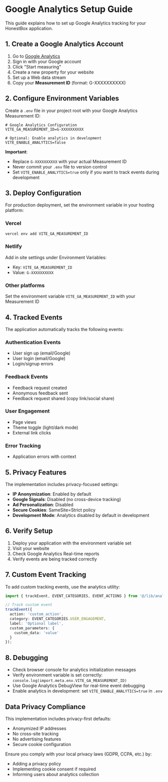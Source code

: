 # Google Analytics Setup Guide

This guide explains how to set up Google Analytics tracking for your HonestBox application.

## 1. Create a Google Analytics Account

1. Go to [Google Analytics](https://analytics.google.com/)
2. Sign in with your Google account
3. Click "Start measuring"
4. Create a new property for your website
5. Set up a Web data stream
6. Copy your **Measurement ID** (format: G-XXXXXXXXXX)

## 2. Configure Environment Variables

Create a `.env` file in your project root with your Google Analytics Measurement ID:

```env
# Google Analytics Configuration
VITE_GA_MEASUREMENT_ID=G-XXXXXXXXXX

# Optional: Enable analytics in development
VITE_ENABLE_ANALYTICS=false
```

**Important**:

- Replace `G-XXXXXXXXXX` with your actual Measurement ID
- Never commit your `.env` file to version control
- Set `VITE_ENABLE_ANALYTICS=true` only if you want to track events during development

## 3. Deploy Configuration

For production deployment, set the environment variable in your hosting platform:

### Vercel

```bash
vercel env add VITE_GA_MEASUREMENT_ID
```

### Netlify

Add in site settings under Environment Variables:

- Key: `VITE_GA_MEASUREMENT_ID`
- Value: `G-XXXXXXXXXX`

### Other platforms

Set the environment variable `VITE_GA_MEASUREMENT_ID` with your Measurement ID

## 4. Tracked Events

The application automatically tracks the following events:

### Authentication Events

- User sign up (email/Google)
- User login (email/Google)
- Login/signup errors

### Feedback Events

- Feedback request created
- Anonymous feedback sent
- Feedback request shared (copy link/social share)

### User Engagement

- Page views
- Theme toggle (light/dark mode)
- External link clicks

### Error Tracking

- Application errors with context

## 5. Privacy Features

The implementation includes privacy-focused settings:

- **IP Anonymization**: Enabled by default
- **Google Signals**: Disabled (no cross-device tracking)
- **Ad Personalization**: Disabled
- **Secure Cookies**: SameSite=Strict policy
- **Development Mode**: Analytics disabled by default in development

## 6. Verify Setup

1. Deploy your application with the environment variable set
2. Visit your website
3. Check Google Analytics Real-time reports
4. Verify events are being tracked correctly

## 7. Custom Event Tracking

To add custom tracking events, use the analytics utility:

```typescript
import { trackEvent, EVENT_CATEGORIES, EVENT_ACTIONS } from '@/lib/analytics';

// Track custom event
trackEvent({
  action: 'custom_action',
  category: EVENT_CATEGORIES.USER_ENGAGEMENT,
  label: 'Optional label',
  custom_parameters: {
    custom_data: 'value'
  }
});
```

## 8. Debugging

- Check browser console for analytics initialization messages
- Verify environment variable is set correctly: `console.log(import.meta.env.VITE_GA_MEASUREMENT_ID)`
- Use Google Analytics DebugView for real-time event debugging
- Enable analytics in development: set `VITE_ENABLE_ANALYTICS=true` in `.env`

## Data Privacy Compliance

This implementation includes privacy-first defaults:

- Anonymized IP addresses
- No cross-site tracking
- No advertising features
- Secure cookie configuration

Ensure you comply with your local privacy laws (GDPR, CCPA, etc.) by:

- Adding a privacy policy
- Implementing cookie consent if required
- Informing users about analytics collection
